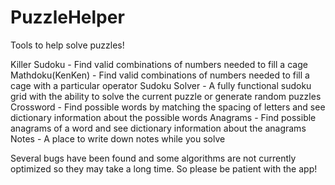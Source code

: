 # PuzzleHelper
Tools to help solve puzzles! 

Killer Sudoku - Find valid combinations of numbers needed to fill a cage
Mathdoku(KenKen) - Find valid combinations of numbers needed to fill a cage with a particular operator
Sudoku Solver - A fully functional sudoku grid with the ability to solve the current puzzle or generate random puzzles
Crossword - Find possible words by matching the spacing of letters and see dictionary information about the possible words
Anagrams - Find possible anagrams of a word and see dictionary information about the anagrams
Notes - A place to write down notes while you solve

Several bugs have been found and some algorithms are not currently optimized so they may take a long time. So please be patient with the app!
